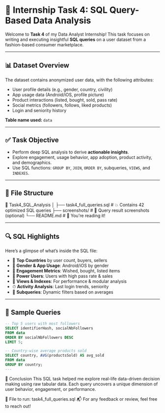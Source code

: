 # 🧠 Internship Task 4: SQL Query-Based Data Analysis

Welcome to **Task 4** of my Data Analyst Internship! This task focuses on writing and executing insightful **SQL queries** on a user dataset from a fashion-based consumer marketplace.

---

## 📊 Dataset Overview

The dataset contains anonymized user data, with the following attributes:

- User profile details (e.g., gender, country, civility)
- App usage data (Android/iOS, profile picture)
- Product interactions (listed, bought, sold, pass rate)
- Social metrics (followers, follows, liked products)
- Login and seniority history

**Table name used:** `data`

---

## ✅ Task Objective

- Perform deep SQL analysis to derive **actionable insights**.
- Explore engagement, usage behavior, app adoption, product activity, and demographics.
- Use SQL functions: `GROUP BY`, `JOIN`, `ORDER BY`, subqueries, `VIEWS`, and `INDEXES`.

---

## 🧾 File Structure

📁 Task4_SQL_Analysis
│
├── task4_full_queries.sql # 💥 Contains 42 optimized SQL queries
├── screenshots/ # 📸 Query result screenshots (optional)
└── README.md # 📘 You're reading it!

---

## 🔍 SQL Highlights

Here’s a glimpse of what’s inside the SQL file:

- 📌 **Top Countries** by user count, buyers, sellers
- 💁 **Gender & App Usage**: Android/iOS by gender
- 🧠 **Engagement Metrics**: Wished, bought, listed items
- 🚀 **Power Users**: Users with high pass rate & sales
- 🧱 **Views & Indexes**: For performance & modular analysis
- ⏱ **Activity Analysis**: Last login trends, seniority
- 🎯 **Subqueries**: Dynamic filters based on averages

---

## 🧠 Sample Queries

```sql
-- Top 5 users with most followers
SELECT identifierHash, socialNbFollowers
FROM data
ORDER BY socialNbFollowers DESC
LIMIT 5;

-- Country-wise average products sold
SELECT country, AVG(productsSold) AS avg_sold
FROM data
GROUP BY country;
---
```
🏁 Conclusion
This SQL task helped me explore real-life data-driven decision making using raw tabular data. Each query uncovers a unique dimension of user behavior, engagement, or performance.

📂 File to run: task4_full_queries.sql
📬 For any feedback or review, feel free to reach out!

